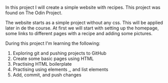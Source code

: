 In this project I will create a simple website with recipes.
This project was found on The Odin Project.

The website starts as a simple project without any css. This will be applied later in de the course. At first we will start with setting up the homepage, some links to different pages with a recipe and adding some pictures.

During this project I'm learning the following:

1. Exploring git and pushing projects to GitHub
2. Create some basic pages using HTML
3. Practising HTML boilerplate
4. Practising using elements <img>,<a>, and list elements
5. Add, commit, and push changes
